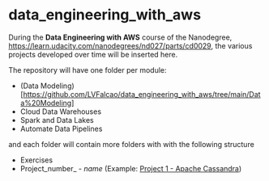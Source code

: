 # data_engineering_with_aws

During the **Data Engineering with AWS** course of the Nanodegree, https://learn.udacity.com/nanodegrees/nd027/parts/cd0029, the various projects developed over time will be inserted here.


The repository will have one folder per module:
 - (Data Modeling)[https://github.com/LVFalcao/data_engineering_with_aws/tree/main/Data%20Modeling]
 - Cloud Data Warehouses
 - Spark and Data Lakes
 - Automate Data Pipelines

and each folder will contain more folders with with the following structure
   - Exercises
   - Project_number_ - _name_  (Example: [Project 1 - Apache Cassandra](https://github.com/LVFalcao/data_engineering_with_aws/tree/main/Data%20Modeling/Project%201%20-%20Apache%20Cassandra))

